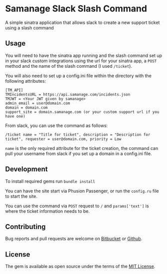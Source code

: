 # Samanage Slack Slash Command

A simple sinatra application that allows slack to create a new support ticket using a slash command

## Usage

You will need to have the sinatra app running and the slash command set up in your slack custom integrations using the url for your sinatra app, a `POST` method and the name of the slash command (I used `/ticket`).

You will also need to set up a config.ini file within the directory with the following attributes:
```
[TM_API]
TMIncidentsURL = https://api.samanage.com/incidents.json
TMJWT = <Your JWT given by samanage>
admin_email = user@domain.com
domain = domain.com
support_site = domain.samanage.com (or your custom support url if you have one)
```

From slack, you can use the command as follows:

`/ticket name = "Title for ticket", description = "Description for ticket", requester = user@domain.com, priority = Low`

`name` is the only required attribute for the ticket creation, the command can pull your username from slack if you set up a domain in a config.ini file. 

## Development

To install required gems run `bundle install`

You can have the site start via Phusion Passenger, or run the `config.ru` file to start the site. 

You can use the command via `POST` request to `/` and `params['text']` is where the ticket information needs to be.

## Contributing

Bug reports and pull requests are welcome on [Bitbucket](https://bitbucket.org/westmont/slacktm/src) or [Github](https://github.com/CRiva/samanage_slack_command).

## License

The gem is available as open source under the terms of the [MIT License](https://opensource.org/licenses/MIT).
